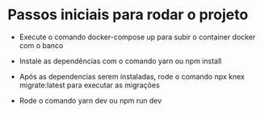 # Passos iniciais para rodar o projeto

- Execute o comando docker-compose up para subir o container docker com o banco

- Instale as dependências com o comando yarn ou npm install

- Após as dependencias serem instaladas, rode o comando npx knex migrate:latest para executar as migrações

- Rode o comando yarn dev ou npm run dev
